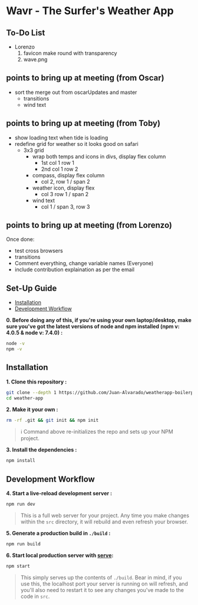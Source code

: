 # Wavr - The Surfer's Weather App

## To-Do List
- Lorenzo
    1. favicon make round with transparency
    2. wave.png

## points to bring up at meeting (from Oscar)
- sort the merge out from oscarUpdates and master
	- transitions
	- wind text

## points to bring up at meeting (from Toby)
- show loading text when tide is loading
- redefine grid for weather so it looks good on safari
    - 3x3 grid
        - wrap both temps and icons in divs, display flex column 
            - 1st col 1 row 1
            - 2nd col 1 row 2
        - compass, display flex column
            - col 2, row 1 / span 2
        - weather icon, display flex
            - col 3 row 1 / span 2
        - wind text
            - col 1 / span 3, row 3

## points to bring up at meeting (from Lorenzo)

Once done:
- test cross browsers
- transitions
- Comment everything, change variable names (Everyone)
- include contribution explaination as per the email

## Set-Up Guide
- [Installation](#installation)
- [Development Workflow](#development-workflow)

**0. Before doing any of this, if you're using your own laptop/desktop, make sure you've got the latest versions of node and npm installed (npm v: 4.0.5 & node v: 7.4.0) :**

```sh
node -v
npm -v
```

## Installation

**1. Clone this repository :**

```sh
git clone --depth 1 https://github.com/Juan-Alvarado/weatherapp-boilerplate.git weather-app
cd weather-app
```

**2. Make it your own :**

```sh
rm -rf .git && git init && npm init
```

> :information_source: Command above re-initializes the repo and sets up your NPM project.


**3. Install the dependencies :**

```sh
npm install
```

## Development Workflow


**4. Start a live-reload development server :**

```sh
npm run dev
```

> This is a full web server for your project. Any time you make changes within the `src` directory, it will rebuild and even refresh your browser.


**5. Generate a production build in `./build` :**

```sh
npm run build
```

**6. Start local production server with [serve](https://github.com/zeit/serve):**

```sh
npm start
```

> This simply serves up the contents of `./build`. Bear in mind, if you use this, the localhost port your server is running on will refresh, and you'll also need to restart it to see any changes you've made to the code in `src`.
